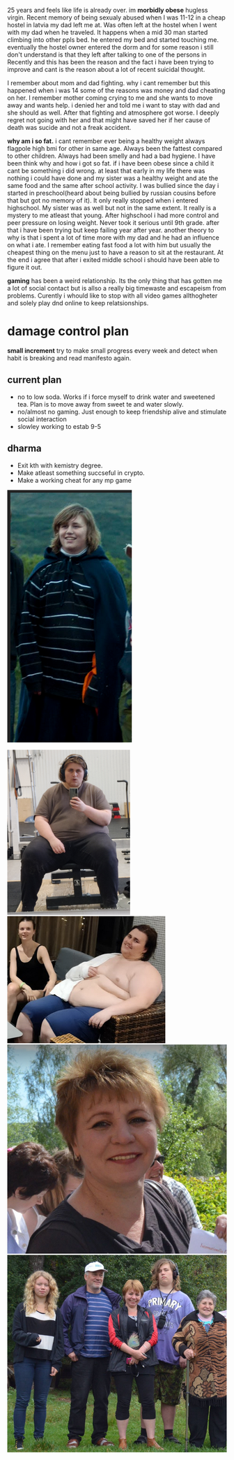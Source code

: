 25 years and feels like life is already over. im **morbidly obese** hugless virgin. Recent memory of being sexualy abused when I was 11-12 in a cheap hostel in latvia my dad left me at. Was often left at the hostel when I went with my dad when he traveled.
It happens when a mid 30 man started climbing into other ppls bed. he entered my bed and started touching me. eventually the hostel owner entered the dorm and for some reason i still don't understand is that they left after talking to one of the persons in Recently and this has been the reason and the fact i have been trying to improve and cant is the reason about a lot of recent suicidal thought.
 
I remember about mom and dad fighting. why i cant remember but this happened when i was 14 some of the reasons was money and dad cheating on her. I remember mother coming crying to me and she wants to move away and wants help. i denied her and told me i want to stay with dad and she should as well. After that fighting and atmosphere got worse. I deeply regret not going with her and that might have saved her if her cause of death was sucide and not a freak accident.
 
**why am i so fat.** i cant remember ever being a healthy weight always flagpole high bmi for other in same age. Always been the fattest compared to other children. Always had been smelly and had a bad hygiene. I have been think why and how i got so fat. if i have been obese since a child it cant be something i did wrong. at least that early in my life there was nothing i could have done and my sister was a healthy weight and ate the same food and the same after school activity. I was bullied since the day i started in preschool(heard about being bullied by russian cousins before that but got no memory of it). It only really stopped when i entered highschool. My sister was as well but not in the same extent. It really is a mystery to me atleast that young. After highschool i had more control and peer pressure on losing weight. Never took it serious until 9th grade. after that i have been trying but keep failing year after year.
    another theory to why is that i spent a lot of time more with my dad and he had an influence on what i ate. I remember eating fast food a lot with him but usually the cheapest thing on the menu just to have a reason to sit at the restaurant. At the end i agree that after i exited middle school i should have been able to figure it out.

**gaming** has been a weird relationship. Its the only thing that has gotten me a lot of social contact but is allso a really big timewaste and escapeism from problems. Curently i whould like to stop with all video games allthogheter and solely play dnd online to keep relatsionships.
 




# damage control plan
**small increment** try to make small progress every week and detect when habit is breaking and read manifesto again.
## current plan
- no to low soda. Works if i force myself to drink water and sweetened tea. Plan is to move away from sweet te and water slowly.
- no/almost no gaming. Just enough to keep friendship alive and stimulate social interaction
- slowley working to estab 9-5

## dharma
- Exit kth with kemistry degree. 
- Make atleast something succseful in crypto. 
- Make a working cheat for any mp game

![picture 1](../images/6c22a95f1b849ad689ea3d7d8b9b86e3b91e50af6a59c076eff6516e27533884.png)  

![picture 2](../images/81884bd570a9ce367672c31d5b2ce8d09418b75ab01dcfc0d1ce01bc67acb3e4.png)  
![picture 3](../images/e1c1455cd6d8135a12a6ca86ba3e194317594dcc9745c2c21c8fcfae6f7bc929.png)  
![picture 4](../images/1d2c72762b3f0df2c639dd5115e80d2d49c3b2c8d19a64692487a6a8144638fd.png)  
![picture 5](../images/9395779c9a08e97f473fafc047e2f06ff36a5f6d766e24ce0e140598bba18d18.png)  
